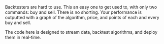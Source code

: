 Backtesters are hard to use. This an easy one to get used to, with only two commands: buy and sell. There is no shorting. Your performance is outputted with a graph of the algorithm, price, and points of each and every buy and sell.

The code here is designed to stream data, backtest algorithms, and deploy them in real-time.


